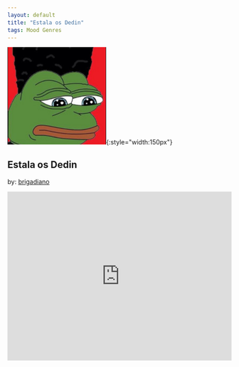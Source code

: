 ```yaml
---
layout: default
title: "Estala os Dedin"
tags: Mood Genres
---
```

![Pepe](/assets/img/dedin.png){:style="width:150px"}
## Estala os Dedin
by: [brigadiano](https://open.spotify.com/user/brigadiano)


<iframe src="https://open.spotify.com/embed/playlist/30bmAqa2YLmmqceJXOXEAZ" width="100%" height="380" frameborder="0" allowtransparency="true" allow="encrypted-media"></iframe>

